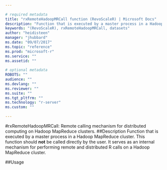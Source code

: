 ```yaml
--- 
 
# required metadata 
title: "rxRemoteHadoopMRCall function (RevoScaleR) | Microsoft Docs" 
description: "Function that is executed by a master process in a Hadoop MapReduce cluster. This function should **not** be called directly by the user. It serves as an internal mechanism for performing remote and distributed R calls on  a Hadoop MapReduce cluster." 
keywords: "(RevoScaleR), rxRemoteHadoopMRCall, datasets" 
author: "heidisteen" 
manager: "jhubbard" 
ms.date: "09/07/2017" 
ms.topic: "reference" 
ms.prod: "microsoft-r" 
ms.service: "" 
ms.assetid: "" 
 
# optional metadata 
ROBOTS: "" 
audience: "" 
ms.devlang: "" 
ms.reviewer: "" 
ms.suite: "" 
ms.tgt_pltfrm: "" 
ms.technology: "r-server" 
ms.custom: "" 
 
--- 
```

 
 
 #rxRemoteHadoopMRCall:  Remote calling mechanism for distributed computing on Hadoop MapReduce clusters. 
 ##Description
 Function that is executed by a master process in a Hadoop MapReduce cluster.
This function should **not** be called directly by the user. It serves as an
internal mechanism for performing remote and distributed R calls on 
a Hadoop MapReduce cluster. 
 
 
 ##Usage

```   rxRemoteHadoopMRCall() 
```
 

 


 
 
 
